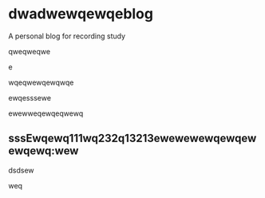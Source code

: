 # dwadwewqewqeblog
A personal blog for recording study

qweqweqwe



e

wqeqwewqewqwqe

ewqesssewe

ewewweqewqeqwewq

## sssEwqewq111wq232q13213ewewewewqewqewewqewq:wew

dsdsew

weq